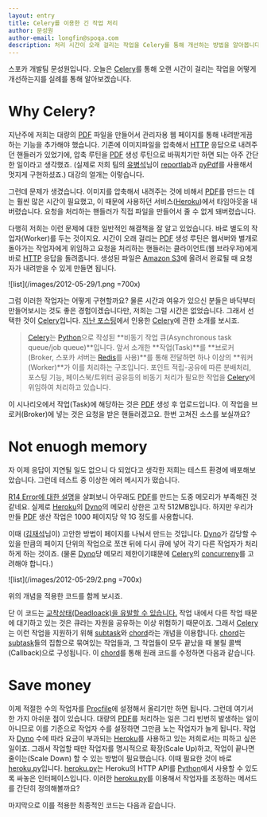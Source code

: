 ```yaml
---
layout: entry
title: Celery를 이용한 긴 작업 처리
author: 문성원
author-email: longfin@spoqa.com
description: 처리 시간이 오래 걸리는 작업을 Celery를 통해 개선하는 방법을 알아봅니다.
---
```


스포카 개발팀 문성원입니다. 오늘은 [Celery]를 통해 오랜 시간이 걸리는 작업을 어떻게 개선하는지를 실례를 통해 알아보겠습니다.

# Why Celery?

지난주에 저희는 대량의 [PDF] 파일을 만들어서 관리자용 웹 페이지를 통해 내려받게끔 하는 기능을 추가해야 했습니다. 기존에 이미지파일을 압축해서 [HTTP] 응답으로 내려주던 핸들러가 있었기에, 압축 루틴을 [PDF] 생성 루틴으로 바꿔치기만 하면 되는 아주 간단한 일이라고 생각했죠. (실제로 저희 팀의 [유병석](https://github.com/akaz00)님이 [reportlab]과 [pyPdf]를 사용해서 멋지게 구현하셨죠.) 대강의 얼개는 이렇습니다.

<script src="https://gist.github.com/2817829.js?file=src1.py"></script>

그런데 문제가 생겼습니다. 이미지를 압축해서 내려주는 것에 비해서 [PDF]를 만드는 데는 훨씬 많은 시간이 필요했고, 이 때문에 사용하던 서비스([Heroku])에서 타임아웃을 내버렸습니다. 요청을 처리하는 핸들러가 직접 파일을 만들어서 줄 수 없게 돼버렸습니다.

다행히 저희는 이런 문제에 대한 일반적인 해결책을 잘 알고 있었습니다. 바로 별도의 작업자(Worker)를 두는 것이지요. 시간이 오래 걸리는 [PDF] 생성 루틴은 웹서버와 별개로 돌아가는 작업자에게 위임하고 요청을 처리하는 핸들러는 클라이언트(웹 브라우저)에게 바로 [HTTP] 응답을 돌려줍니다. 생성된 파일은 [Amazon S3]에 올려서 완료될 때 요청자가 내려받을 수 있게 만들면 됩니다.

![list](/images/2012-05-29/1.png =700x)

그럼 이러한 작업자는 어떻게 구현할까요? 물론 시간과 여유가 있으신 분들은 바닥부터 만들어보시는 것도 좋은 경험이겠습니다만, 저희는 그럴 시간은 없었습니다. 그래서 선택한 것이 [Celery]입니다. [지난 포스팅](http://spoqa.github.com/2011/12/24/about-spoqa-server-stack.html)에서 인용한 [Celery]에 관한 소개를 보시죠.

> [Celery]는 [Python]으로 작성된 **비동기 작업 큐(Asynchronous task queue/job queue)**입니다. 앞서 소개한 **작업(Task)**를 **브로커(Broker, 스포카 서버는 [Redis]를 사용)**를 통해 전달하면 하나 이상의 **워커(Worker)**가 이를 처리하는 구조입니다. 포인트 적립-공유에 따른 분배처리, 포스팅 기능, 페이스북/트위터 공유등의 비동기 처리가 필요한 작업을 [Celery]에 위임하여 처리하고 있습니다.

이 시나리오에서 작업(Task)에 해당하는 것은 [PDF] 생성 후 업로드입니다. 이 작업을 브로커(Broker)에 넣는 것은 요청을 받은 핸들러겠고요. 한번 고쳐진 소스를 보실까요?

<script src="https://gist.github.com/2817829.js?file=src2.py"></script>

# Not enuogh memory

자 이제 응답이 지연될 일도 없으니 다 되었다고 생각한 저희는 테스트 환경에 배포해보았습니다. 그런데 테스트 중 이상한 에러 메시지가 떴습니다.

<script src="https://gist.github.com/2817829.js?file=src3"></script>

[R14 Error에 대한 설명](https://devcenter.heroku.com/articles/error-codes#r14__memory_quota_exceeded)을 살펴보니 아무래도 [PDF]를 만드는 도중 메모리가 부족해진 것 같네요. 실제로 [Heroku]의 [Dyno]의 메모리 상한은 고작 512MB입니다. 하지만 우리가 만들 [PDF] 생산 작업은 1000 페이지당 약 1G 정도를 사용합니다. 

이때 ([김재석](http://jck.im)님이) 고안한 방법이 페이지를 나눠서 만드는 것입니다. [Dyno]가 감당할 수 있을 만큼의 페이지 단위의 작업으로 쪼갠 뒤에 다시 큐에 넣어 각기 다른 작업자가 처리하게 하는 것이죠. (물론 [Dyno]당 메모리 제한이기떄문에 [Celery]의 [concurreny](http://docs.celeryproject.org/en/latest/configuration.html#concurrency-settings)를 고려해야 합니다.) 

![list](/images/2012-05-29/2.png =700x)

위의 개념을 적용한 코드를 함께 보시죠.

<script src="https://gist.github.com/2817829.js?file=src4.py"></script>

단 이 코드는 [교착상태(Deadloack)을 유발할 수 있습니다.](http://docs.celeryproject.org/en/latest/userguide/tasks.html#avoid-launching-synchronous-subtasks) 작업 내에서 다른 작업 때문에 대기하고 있는 것은 큐라는 자원을 공유하는 이상 위험하기 때문이죠. 그래서 [Celery]는 이런 작업을 지원하기 위해 [subtask]와 [chord]라는 개념을 이용합니다. [chord]는 [subtask]들의 집합으로 묶여있는 작업들과, 그 작업들이 모두 끝났을 때 불릴 콜백(Callback)으로 구성됩니다. 이 [chord]를 통해 원래 코드를 수정하면 다음과 같습니다.

<script src="https://gist.github.com/2817829.js?file=src5.py"></script>

# Save money

이제 적절한 수의 작업자를 [Procfile]에 설정해서 올리기만 하면 됩니다. 그런데 여기서 한 가지 아쉬운 점이 있습니다. 대량의 [PDF]를 처리하는 일은 그리 빈번히 발생하는 일이 아니므로 이를 기준으로 작업자 수를 설정하면 그만큼 노는 작업자가 늘게 됩니다. 작업자 [Dyno] 수에 따라 요금이 부과되는 [Heroku]를 사용하고 있는 저희로서는 피하고 싶은 일이죠. 그래서 작업할 때만 작업자를 명시적으로 확장(Scale Up)하고, 작업이 끝나면 줄이는(Scale Down) 할 수 있는 방법이 필요했습니다. 이때 필요한 것이 바로 [heroku.py]입니다. [heroku.py]는 Heroku의 HTTP API를 [Python]에서 사용할 수 있도록 싸놓은 인터페이스입니다. 이러한 [heroku.py]를 이용해서 작업자를 조정하는 메서드를 간단히 정의해볼까요?

<script src="https://gist.github.com/2817829.js?file=src6.py"></script>


마지막으로 이를 적용한 최종적인 코드는 다음과 같습니다.

<script src="https://gist.github.com/2817829.js?file=src7.py"></script>

[PDF]: http://ko.wikipedia.org/wiki/PDF
[HTTP]: http://en.wikipedia.org/wiki/Hypertext_Transfer_Protocol
[Redis]: http://redis.io/
[Celery]: http://celeryproject.org/
[Amazon S3]: http://aws.amazon.com/ko/s3/
[reportlab]: http://www.reportlab.com/software/opensource/
[pyPdf]: http://pybrary.net/pyPdf/
[Heroku]: http://www.heroku.com/
[Python]: http://www.python.org/
[Dyno]: https://devcenter.heroku.com/articles/dynos
[subtask]: http://docs.celeryproject.org/en/latest/userguide/tasksets.html#subtasks
[chord]: http://docs.celeryproject.org/en/latest/userguide/tasksets.html#chords
[Procfile]: https://devcenter.heroku.com/articles/procfile
[heroku.py]: https://github.com/heroku/heroku.py

